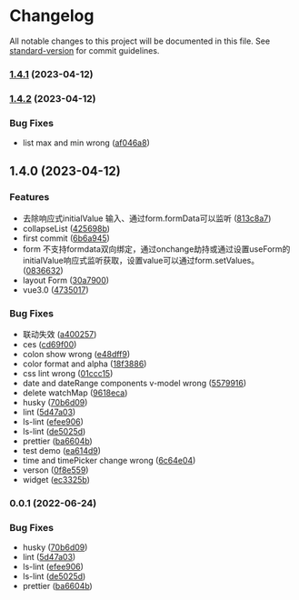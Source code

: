 # Changelog

All notable changes to this project will be documented in this file. See [standard-version](https://github.com/conventional-changelog/standard-version) for commit guidelines.

### [1.4.1](https://github.com/PathFun/swizzle/compare/v1.4.2...v1.4.1) (2023-04-12)

### [1.4.2](https://github.com/PathFun/swizzle/compare/v1.4.0...v1.4.2) (2023-04-12)


### Bug Fixes

* list max and min wrong ([af046a8](https://github.com/PathFun/swizzle/commit/af046a8fa771701350144ebe8e4b0ad65498990b))

## 1.4.0 (2023-04-12)


### Features

* 去除响应式initialValue 输入、通过form.formData可以监听 ([813c8a7](https://github.com/PathFun/swizzle/commit/813c8a7c99a9573be426c5f6db61f04d81db0965))
* collapseList ([425698b](https://github.com/PathFun/swizzle/commit/425698b6d803b33230febd59121c41247f61f7f5))
* first commit ([6b6a945](https://github.com/PathFun/swizzle/commit/6b6a945011f7e2a252d54516380e07d42cbc35a6))
* form 不支持formdata双向绑定，通过onchange劫持或通过设置useForm的initialValue响应式监听获取，设置value可以通过form.setValues。 ([0836632](https://github.com/PathFun/swizzle/commit/08366326b86efc8e047ae273efeb668455fd957f))
* layout Form ([30a7900](https://github.com/PathFun/swizzle/commit/30a7900d5ba18e0d686bfba1dc51d2d1db10bdca))
* vue3.0 ([4735017](https://github.com/PathFun/swizzle/commit/4735017c9b62321222d23f04b840630d35e777c8))


### Bug Fixes

* 联动失效 ([a400257](https://github.com/PathFun/swizzle/commit/a40025774c70f036bc78b46d812791411b5e644c))
* ces ([cd69f00](https://github.com/PathFun/swizzle/commit/cd69f0050fa0cf6ea38d1c6af676fa8cbe355633))
* colon show wrong ([e48dff9](https://github.com/PathFun/swizzle/commit/e48dff9d95c74a6905ba038538155188e1ec935e))
* color format and alpha ([18f3886](https://github.com/PathFun/swizzle/commit/18f3886ed7a361ac5ba523b724a45713c255fc92))
* css lint wrong ([01ccc15](https://github.com/PathFun/swizzle/commit/01ccc1522b77b111e67081f96ad4e43be90d3a04))
* date and dateRange components v-model wrong ([5579916](https://github.com/PathFun/swizzle/commit/55799162bfabc1a350a3185de01cf21e67b75b09))
* delete watchMap ([9618eca](https://github.com/PathFun/swizzle/commit/9618eca7ff44cecb0197e98d5154637505461b0d))
* husky ([70b6d09](https://github.com/PathFun/swizzle/commit/70b6d09b5625fc0d3fe539d1c3980fc6121f9350))
* lint ([5d47a03](https://github.com/PathFun/swizzle/commit/5d47a039dcb0f31190f1cd9ae5fbb7945eadcb8b))
* ls-lint ([efee906](https://github.com/PathFun/swizzle/commit/efee9061279a80c064aed7968cf379e12048ff96))
* ls-lint ([de5025d](https://github.com/PathFun/swizzle/commit/de5025dc1db2b53c5073b2b1dac43dc71cf94faf))
* prettier ([ba6604b](https://github.com/PathFun/swizzle/commit/ba6604bed580262456183f39db8a1854a942950b))
* test demo ([ea614d9](https://github.com/PathFun/swizzle/commit/ea614d9bc876bd00eb1a03619372c36f92be763a))
* time and timePicker change wrong ([6c64e04](https://github.com/PathFun/swizzle/commit/6c64e04d5755afd514c8e99d6082458120718d0c))
* verson ([0f8e559](https://github.com/PathFun/swizzle/commit/0f8e559c8bc26976dc654e6255d9518cd4c5661a))
* widget ([ec3325b](https://github.com/PathFun/swizzle/commit/ec3325ba9f42b30ab43f8ba82204d61018c24030))

### 0.0.1 (2022-06-24)


### Bug Fixes

* husky ([70b6d09](https://github.com/PathFun/vite-template/commit/70b6d09b5625fc0d3fe539d1c3980fc6121f9350))
* lint ([5d47a03](https://github.com/PathFun/vite-template/commit/5d47a039dcb0f31190f1cd9ae5fbb7945eadcb8b))
* ls-lint ([efee906](https://github.com/PathFun/vite-template/commit/efee9061279a80c064aed7968cf379e12048ff96))
* ls-lint ([de5025d](https://github.com/PathFun/vite-template/commit/de5025dc1db2b53c5073b2b1dac43dc71cf94faf))
* prettier ([ba6604b](https://github.com/PathFun/vite-template/commit/ba6604bed580262456183f39db8a1854a942950b))
